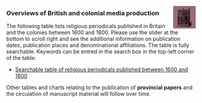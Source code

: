 [<img src="./assets/home.png" width="60" align="right"/>](https://monikabarget.github.io/Revolts/)


### Overviews of British and colonial media production

The following table lists religious periodicals published in Britain and the colonies between 1600 and 1800. Please use the slider at the bottom to scroll right and see the additional information on publication dates, publication places and denominational affiliations. The table is fully searchable. Keywords can be entred in the search box in the top-left corner of the table:

- [Searchable table of religious periodicals published between 1600 and 1800](https://github.com/MonikaBarget/Revolts/blob/master/TABLE_religious-periodicals.csv)

Other tables and charts relating to the publication of **provincial papers** and the circulation of manuscript material will follow over time.
